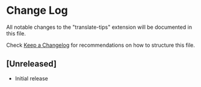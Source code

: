# Change Log

All notable changes to the "translate-tips" extension will be documented in this file.

Check [Keep a Changelog](http://keepachangelog.com/) for recommendations on how to structure this file.

## [Unreleased]

- Initial release